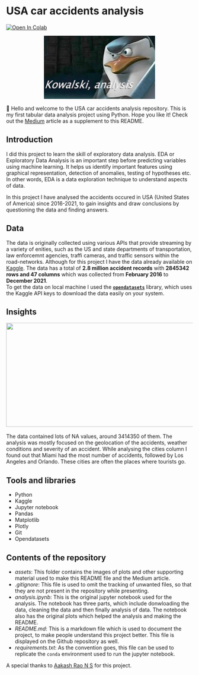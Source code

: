 # USA car accidents analysis
[![Open In Colab](https://colab.research.google.com/assets/colab-badge.svg)](https://colab.research.google.com/github/ishandandekar/USA-accidents-analysis/blob/main/analysis.ipynb)
<p align="center">
    <img width=300 height=170 src="assets/Kowalski.jpg">
</p>

👋 Hello and welcome to the USA car accidents analysis repository. This is my first tabular data analysis project using Python. Hope you like it!
Check out the [Medium](https://medium.com/@ishandandekar/foodvision-3843f38be45e) article as a supplement to this README.

## Introduction
I did this project to learn the skill of exploratory data analysis. EDA or Exploratory Data Analysis is an important step before predicting variables using machine learning. It helps us identify important features using graphical representation, detection of anomalies, testing of hypotheses etc. In other words, EDA is a data exploration technique to understand aspects of data.  

In this project I have analysed the accidents occured in USA (United States of America) since 2016-2021, to gain insights and draw conclusions by questioning the data and finding answers.

## Data
The data is originally collected using various APIs that provide streaming by a variety of enities, such as the US and state departments of transportation, law enforcemnt agencies, traffi cameras, and traffic sensors within the road-networks. Although for this project I have the data already available on [Kaggle](https://www.kaggle.com/datasets/sobhanmoosavi/us-accidents). The data has a total of **2.8 million accident records** with **2845342 rows and 47 columns** which was collected from **February 2016** to **December 2021**.  
To get the data on local machine I used the [**`opendatasets`**](https://github.com/JovianML/opendatasets) library, which uses the Kaggle API keys to download the data easily on your system.

## Insights
<p align="center">
    <img width=600 height=280 src="assets/myimage.png">
</p>
The data contained lots of NA values, around 3414350 of them. The analysis was mostly focused on the geolocation of the accidents, weather conditions and severity of an accident.  
While analysing the cities column I found out that Miami had the most number of accidents, followed by Los Angeles and Orlando. These cities are often the places where tourists go. 

## Tools and libraries
* Python
* Kaggle
* Jupyter notebook
* Pandas
* Matplotlib
* Plotly
* Git
* Opendatasets

## Contents of the repository
* *assets*: This folder contains the images of plots and other supporting material used to make this README file and the Medium article.
* *.gitignore*: This file is used to omit the tracking of unwanted files, so that they are not present in the repository while presenting.
* *analysis.ipynb*: This is the original jupyter notebook used for the analysis. The notebook has three parts, which include donwloading the data, cleaning the data and then finally analysis of data. The notebook also has the original plots which helped the analysis and making the README.
* *README.md*: This is a markdown file which is used to document the project, to make people understand this project better. This file is displayed on the Github repository as well.
* *requirements.txt*: As the convention goes, this file can be used to replicate the `conda` environment used to run the jupyter notebook.


A special thanks to [Aakash Rao N S](https://jovian.ai/aakashns) for this project.